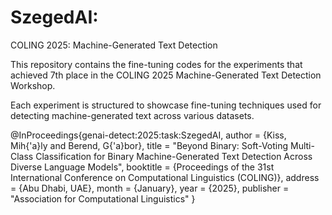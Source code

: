 # SzegedAI: 
COLING 2025: Machine-Generated Text Detection

This repository contains the fine-tuning codes for the experiments that achieved 7th place in the COLING 2025 Machine-Generated Text Detection Workshop. 

Each experiment is structured to showcase fine-tuning techniques used for detecting machine-generated text across various datasets.

@InProceedings{genai-detect:2025:task:SzegedAI,
author = {Kiss, Mih{\'a}ly and Berend, G{\'a}bor},
title = "Beyond Binary: Soft-Voting Multi-Class Classification for Binary Machine-Generated Text Detection Across Diverse Language Models",
booktitle = {Proceedings of the 31st International Conference on Computational Linguistics (COLING)},
address = {Abu Dhabi, UAE},
month = {January},
year = {2025}, publisher = "Association for Computational Linguistics"
}


